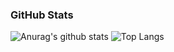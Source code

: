 ### GitHub Stats
![Anurag's github stats](https://github-readme-stats.vercel.app/api?username=username)
![Top Langs](https://github-readme-stats.vercel.app/api/top-langs/?username=jaeho13&layout=compact)
